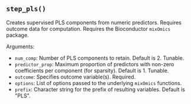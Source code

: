 ## `step_pls()`

Creates supervised PLS components from numeric predictors. Requires outcome data for computation. Requires the Bioconductor `mixOmics` package.

Arguments:
* `num_comp`: Number of PLS components to retain. Default is 2. Tunable.
* `predictor_prop`: Maximum proportion of predictors with non-zero coefficients per component (for sparsity). Default is 1. Tunable.
* `outcome`: Specifies outcome variable(s). Required.
* `options`: List of options passed to the underlying `mixOmics` functions.
* `prefix`: Character string for the prefix of resulting variables. Default is "PLS".
